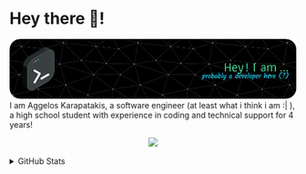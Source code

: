 # Hey there 👋!
<img src="github-header-image.png"/>
I am Aggelos Karapatakis, a software engineer (at least what i think i am :| ), a high school student with experience in coding and technical support for 4 years!
<br>
<p align="center">
    <b></b>
    <img src="https://skillicons.dev/icons?i=c,cs,python,kotlin,git,dotnet,linux,md,github,vscode,visualstudio,figma,bash,react,flutter" />
</p>
<details>
<summary>GitHub Stats</summary>
<p align="center">

  <img src="https://github-readme-stats.vercel.app/api?username=ChocolateAdventurouz&theme=transparent" />
</p>
</details>
<br>
